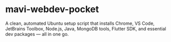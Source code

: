 # mavi-webdev-pocket
A clean, automated Ubuntu setup script that installs Chrome, VS Code, JetBrains Toolbox, Node.js, Java, MongoDB tools, Flutter SDK, and essential dev packages — all in one go.
